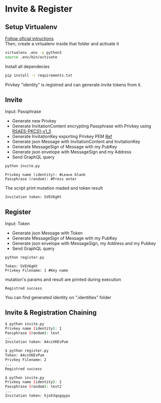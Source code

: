 
# Invite & Register
## Setup Virtualenv
[Follow oficial intructions](https://virtualenv.pypa.io/en/stable/installation/)  
Then, create a virtualenv inside that folder and activate it
```bash
virtualenv .env -p python3
source .env/bin/activate
```
Install all dependecies
```bash
pip install -r requirements.txt
```

Privkey "identity" is registred and can generate invite tokens from it.

## Invite
Input: Passphrase
* Generate new Privkey
* Generate InvitationContent encrypting Passphrase with Privkey using [RSAES-PKCS1-v1_5](https://www.dlitz.net/software/pycrypto/api/current/Crypto.Cipher.PKCS1_v1_5-module.html)
* Generate InvitationKey exporting Privkey PEM [Ref](https://www.dlitz.net/software/pycrypto/api/current/Crypto.PublicKey.RSA._RSAobj-class.html#exportKey)
* Generate json Message with InvitationContent and InvitationKey
* Generate MessageSign of Message with my PubKey
* Generate json envelope with MessageSign and my Address
* Send GraphQL query
```bash
python invite.py
```
```
Privkey name (identity): #Leave blank
Passphrase (random): #Press enter
```
The script print mutation maded and token result
```
Invitation token: SVEV6gHt
```
## Register
Input: Token
* Generate json Message with Token
* Generate MessageSign of Message with my PubKey
* Generate json envelope with MessageSign, my Address and my Pubkey
* Send GraphQL query
```bash
python register.py
```
```
Token: SVEV6gHt
Privkey Filename: 1 #Key name 
```
mutation's params and result are printed during execution
```
Registred success
```
You can find generated identity on ".identities" folder

## Invite & Registration Chaining
```bash
$ python invite.py
Privkey name (identity): 1
Passphrase (random): test
...
Invitation token: A4csVKEvPum

$ python register.py
Token: A4csVKEvPum
Privkey Filename: 2
...
Registred success

$ python invite.py
Privkey name (identity): 2
Passphrase (random): test2
...
Invitation token: hjoX3qogqypx
```